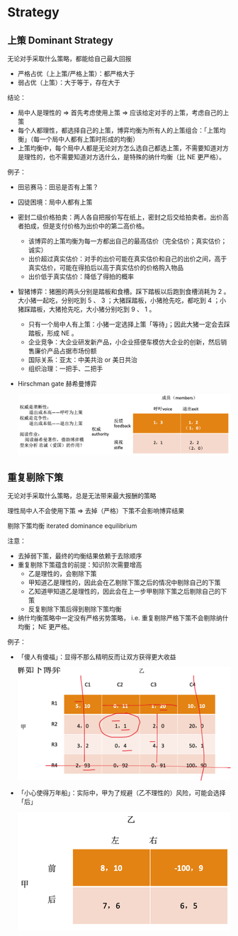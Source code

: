 # Strategy

## 上策 Dominant Strategy

无论对手采取什么策略，都能给自己最大回报

- 严格占优（上上策/严格上策）：都严格大于
- 弱占优（上策）：大于等于，存在大于

结论：

- 局中人是理性的 $\Rightarrow$ 首先考虑使用上策 $\Rightarrow$ 应该给定对手的上策，考虑自己的上策
- 每个人都理性，都选择自己的上策，博弈均衡为所有人的上策组合：「上策均衡」（每一个局中人都有上策时形成的均衡）
- 上策均衡中，每个局中人都是无论对方怎么选自己都选上策，不需要知道对方是理性的，也不需要知道对方选什么，是特殊的纳什均衡（比 NE 更严格）。

例子：

- 田忌赛马：田忌是否有上策？

- 囚徒困境：局中人都有上策

- 密封二级价格拍卖：两人各自把报价写在纸上，密封之后交给拍卖者。出价高者拍成，但是支付价格为出价中的第二高价格。

    - 该博弈的上策均衡为每一方都出自己的最高估价（完全估价；真实估价；诚实）
    - 出价超过真实估价：对手的出价可能在真实估价和自己的出价之间，高于真实估价，可能在得拍后以高于真实估价的价格购入物品
    - 出价低于真实估价：降低了得拍的概率

- 智猪博弈：猪圈的两头分别是踏板和食槽。踩下踏板以后跑到食槽消耗为 2 。大小猪一起吃，分别吃到 5 、 3 ；大猪踩踏板，小猪抢先吃，都吃到 4 ；小猪踩踏板，大猪抢先吃，大小猪分别吃到 9 、 1 。

    - 只有一个局中人有上策：小猪一定选择上策「等待」；因此大猪一定会去踩踏板，形成 NE 。
    - 企业竞争：大企业研发新产品，小企业搭便车模仿大企业的创新，然后销售廉价产品占据市场份额
    - 国际关系：亚太：中美共治 or 美日共治
    - 组织治理：一把手、二把手

- Hirschman gate 赫希曼博弈

    ![image-20230315151010632](2_dominant_strategy.assets/image-20230315151010632.png)

## 重复剔除下策

无论对手采取什么策略，总是无法带来最大报酬的策略

理性局中人不会使用下策 $\Rightarrow$ 去掉（严格）下策不会影响博弈结果

剔除下策均衡 iterated dominance equilibrium

注意：

- 去掉弱下策，最终的均衡结果依赖于去除顺序
- 重复剔除下策蕴含的前提：知识阶次需要增高
    - 乙是理性的，会剔除下策
    - 甲知道乙是理性的，因此会在乙剔除下策之后的情况中剔除自己的下策
    - 乙知道甲知道乙是理性的，因此会在上一步甲剔除下策之后剔除自己的下策
    - 反复剔除下策后得到剔除下策均衡
- 纳什均衡策略中一定没有严格劣势策略， i.e. 重复剔除严格下策不会剔除纳什均衡； NE 更严格。

例子：

- 「傻人有傻福」：显得不那么精明反而让双方获得更大收益

    ![image-20230315153058152](2_dominant_strategy.assets/image-20230315153058152.png)

- 「小心使得万年船」：实际中，甲为了规避（乙不理性的）风险，可能会选择「后」

    ![image-20230315153251319](2_dominant_strategy.assets/image-20230315153251319.png)













